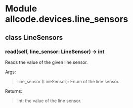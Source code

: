 # Module allcode.devices.line_sensors

## class LineSensors

### read(self, line_sensor: LineSensor) -> int

Reads the value of the given line sensor.

Args:
>line_sensor (LineSensor): Enum of the line sensor.

Returns:
>int: the value of the line sensor.
